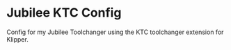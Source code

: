 # Jubilee KTC Config
Config for my Jubilee Toolchanger using the KTC toolchanger extension for Klipper.
